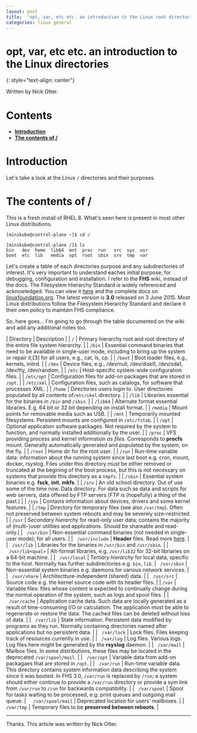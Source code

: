 ```yaml
---
layout: post
title:  "opt, var, etc etc. an introduction to the Linux root directories"
categories: linux general
---
```


# opt, var, etc etc. an introduction to the Linux directories
{: style="text-align: center"}

Written by Nick Otter. 

# Contents

- [**Introduction**](#introduction)<br>
- [**The contents of /**](#the-contents-of-/)<br>

# Introduction 

Let's take a look at the Linux `/` directories and their purposes.

# The contents of /

This is a fresh install of RHEL 8. What's seen here is present in most other Linux distributions. 

```
[minikube@control-plane ~]$ cd /
```
```
[minikube@control-plane /]$ ls
bin   dev  home  lib64  mnt  proc  run   src  sys  usr
boot  etc  lib   media  opt  root  sbin  srv  tmp  var
```

Let's create a table of each directories purpose and any subdirectories of interest. It's very important to understand eaches initial purpose; for debugging, configuration and installation. I refer to the **FHS** wiki, instead of the docs. The Filesystem Hierarchy Standard is widely referenced and acknowledged. You can view it [here](https://en.wikipedia.org/wiki/Filesystem_Hierarchy_Standard) and the complete docs on [linuxfoundation.org](https://refspecs.linuxfoundation.org/FHS_3.0/index.html). The latest version is **3.0** released on 3 June 2015. Most Linux distributions follow the Filesystem Hierarchy Standard and declare it their own policy to maintain FHS compliance.

So, here goes... I'm going to go through the table documented on the wiki and add any additional notes too.

| Directory  | Description |
| `/`        | Primary hierarchy root and root directory of the entire file system hierarchy. |
| `/bin`     | Essential command binaries that need to be available in single-user mode, including to bring up the system or repair it;[3] for all users, e.g., cat, ls, cp. |
| `/boot`    | Boot loader files, e.g., kernels, initrd. |
| `/dev`     | Device files, e.g., /dev/null, /dev/disk0, /dev/sda1, /dev/tty, /dev/random. |
| `/etc`     | Host-specific system-wide configuration files. |
| `/etc/opt` | Configuration files for add-on packages that are stored in `/opt`. |
| `/etc/xml` | Configuration files, such as catalogs, for software that processes XML. |
| `/home`    | Directories users login to. User directories populated by all contents of`/etc/skel` directory. |
| `/lib`     | Libraries essential for the binaries in `/bin` and `/sbin`. |
| `/lib64`   | Alternate format essential libraries. E.g. 64 bit or 32 bit depending on install format. |
| `/media`   | Mount points for removable media such as USB. |
| `/mnt`     | Temporarily mounted filesystems. Persistent mounts are configured in `/etc/fstab`. |
| `/opt`     | Optional application software packages. Not required by the system to function, and normally installed additionally by the user. |
| `/proc`    | VFS providing process and kernel information _as files_. Corresponds to **procfs** mount. Generally automatically generated and populated by the system, on the fly. |
| `/root`    | Home dir for the root user. |
| `/run`     | Run-time variable data: information about the running system since last boot e.g. cron, mount, docker, rsyslog. Files under this directory must be either removed or truncated at the begining of the boot process, but this is not necessary on systems that provide this directory as a `tmpfs`. |
| `/sbin`    | Essential system binaries e.g. **fsck**, **init**, **mkfs**. |
| `/srv`     | An old school directory. Out of use some of the time now. Data directory. For data such as data and scripts for web servers, data offered by FTP servers (FTP is (hopefully) a thing of the past.) |
| `/sys`    | Contains information about devices, drivers and some kernel features. |
| `/tmp`    | Directory for temporary files (see also `/var/tmp`). Often not preserved between system reboots and may be severely size-restricted. |
| `/usr`    | _Secondary hierarchy_ for read-only user data; contains the majority of (multi-)user utilities and applications. Should be shareable and read-only.|
| &nbsp;&nbsp;`/usr/bin`     | Non-essential command binaries (not needed in single-user mode); for all users. |
| &nbsp;&nbsp;`/usr/include` | **Header** files. Read more [here](https://en.wikipedia.org/wiki/Include_directive). |
| &nbsp;&nbsp;`/usr/lib` | Libraries for the binaries in `/usr/bin` and `/usr/sbin`. |
| &nbsp;&nbsp;`/usr/lib<qual>` | Alt-format libraries, e.g. `/usr/lib32` for 32-bit libriaries on a 64-bit machine. |
| &nbsp;&nbsp;`/usr/local`     | _Tertiary hierarchy_ for local data, specific to the host. Normally has further subdirectories e.g. `bin`, `lib`.
| &nbsp;&nbsp;`/usr/sbin`      | Non-essential system binaries e.g. daemons for various network services. |
| &nbsp;&nbsp;`/usr/share`     | Architectture-independent (shared) data. |
| &nbsp;&nbsp;`/usr/src`       | Source code e.g. the kernel source code with its header files. |
| `/var`     | Variable files: files whose content is expected to continually change during the normal operation of the system, such as logs and spool files. |
| &nbsp;&nbsp;`/var/cache` | Application cache data. Such data are locally generated as a result of time-consuming I/O or calculation. The application must be able to regenerate or restore the data. The cached files can be deleted without loss of data. |
| &nbsp;&nbsp;`/var/lib` | State information. Persistent data modified by programs as they run. Normally containing directories named after applications but no persistent data. |
| &nbsp;&nbsp;`/var/lock` | Lock files. Files keeping track of resources currently in use. |
| &nbsp;&nbsp;`/var/log` | Log files. Various logs. Log files here might be generated by the **rsyslog** daemon. |
| &nbsp;&nbsp;`/var/mail` | Mailbox files. In some distributions, these files may be located in the deprecated `/var/spool/mail`. |
| &nbsp;&nbsp;`/var/opt` | Variable data from add-on packagaes that are stored in `/opt`. |
| &nbsp;&nbsp;`/var/run` | Run-time variable data. This directory contains system information data describing the system since it was booted. In FHS 3.0, `/var/run` is replaced by `/run`; a system should either continue to provide a `/var/run` directory or provide a sym link from `/var/run` to `/run` for backwards compatibility. |
| &nbsp;&nbsp;`/var/spool` | Spool for tasks waiting to be processed, e.g. print queues and outgoing mail queue. 
| &nbsp;&nbsp;&nbsp;&nbsp;`/var/spool/mail` | Deprecated location for users' mailboxes. |
| &nbsp;&nbsp; `/var/tmp` | Temporary files to be **preserved between reboots**. |


---
Thanks. This article was written by Nick Otter.
